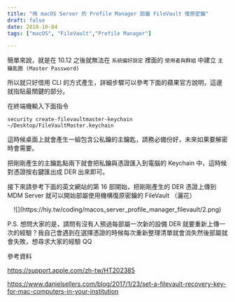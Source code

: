 ```yaml
---
title: "用 macOS Server 的 Profile Manager 部屬 FileVault 復原密鑰"
draft: false
date: 2018-10-04
tags: ["macOS", "FileVault","Profile Manager"]

---
```


簡單來說，就是在 10.12 之後就無法在 `系統偏好設定` 裡面的 `使用者與群組` 中建立 `主鑰匙圈 (Master Password)`

<!--more-->

所以就只好借用 CLI 的方式產生，詳細步驟可以參考下面的蘋果官方說明，這邊就指貼最關鍵的部分。

在終端機輸入下面指令

`security create-filevaultmaster-keychain ~/Desktop/FileVaultMaster.keychain`

這時候桌面上就會產生一組包含公私鑰的主鑰匙，請務必備份好，未來如果要解密時會需要。

把剛剛產生的主鑰匙點兩下就會把私鑰與憑證匯入到電腦的 Keychain 中，這時候對憑證按右鍵匯出成 DER 出來即可。

接下來請參考下面的英文網站的第 16 部開始，把剛剛產生的 DER 憑證上傳到 MDM Server 就可以開始部屬使用機構復原密鑰的  FileVault  （灑花）

<center>
![](https://hiy.tw/coding/macos_server_profile_manager_filevault/2.png)
</center>

P.S. 想問大家的是，請問有沒有人預過每部屬一次新的設備 DER 就要重新上傳一次的經驗？我自己會遇到在選擇憑證的時候每次重新整理清單就會消失然後部屬就會失敗，想尋求大家的經驗 QQ



參考資料

https://support.apple.com/zh-tw/HT202385

https://www.danielsellers.com/blog/2017/1/23/set-a-filevault-recovery-key-for-mac-computers-in-your-institution